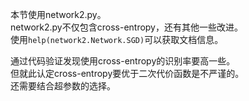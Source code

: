 本节使用network2.py。  
network2.py不仅包含cross-entropy，还有其他一些改进。  
使用`help(network2.Network.SGD)`可以获取文档信息。  

通过代码验证发现使用cross-entropy的识别率要高一些。  
但就此认定cross-entropy要优于二次代价函数是不严谨的。  
还需要结合超参数的选择。  